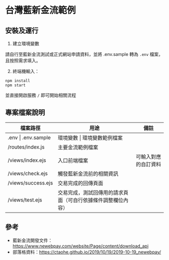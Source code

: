 # 台灣藍新金流範例

## 安裝及運行

1. 建立環境變數

請自行至藍新金流測試或正式網站申請資料，並將 .env.sample 轉為 `.env` 檔案，且按照需求填入。

2. 終端機輸入：
```
npm install
npm start
```

並直接開啟服務 `/` 即可開始相關流程

## 專案檔案說明

<table>
  <thead>
    <tr>
      <th>檔案路徑</th>
      <th>用途</th>
      <th>備註</th>
    </tr>
  </thead>
  <tbody>
    <tr>
      <td>.env | .env.sample</td>
      <td>環境變數 | 環境變數範例檔案</td>
      <td></td>
    </tr>
    <tr>
      <td>/routes/index.js</td>
      <td>主要金流範例檔案</td>
      <td></td>
    </tr>
    <tr>
      <td>/views/index.ejs</td>
      <td>入口前端檔案</td>
      <td>可輸入對應的自訂資料</td>
    </tr>
    <tr>
      <td>/views/check.ejs</td>
      <td>觸發藍新金流前的相關資訊</td>
      <td></td>
    </tr>
    <tr>
      <td>/views/success.ejs</td>
      <td>交易完成的回傳頁面</td>
      <td></td>
    </tr>
    <tr>
      <td>/views/test.ejs</td>
      <td>交易完成，測試回傳用的請求頁面（可自行依據條件調整欄位內容）</td>
      <td></td>
    </tr>
  </tbody>
</table>

## 參考

- 藍新金流開發文件：https://www.newebpay.com/website/Page/content/download_api
- 部落格資料：https://ctaohe.github.io/2019/10/19/2019-10-19_newebpay/
